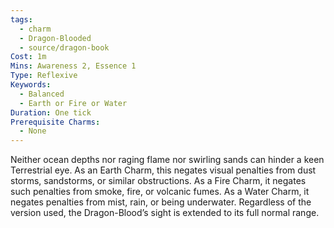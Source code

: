 ```yaml
---
tags:
  - charm
  - Dragon-Blooded
  - source/dragon-book
Cost: 1m
Mins: Awareness 2, Essence 1
Type: Reflexive
Keywords:
  - Balanced
  - Earth or Fire or Water
Duration: One tick
Prerequisite Charms:
  - None
---
```

Neither ocean depths nor raging flame nor swirling sands can hinder a keen Terrestrial eye. As an Earth Charm, this negates visual penalties from dust storms, sandstorms, or similar obstructions. As a Fire Charm, it negates such penalties from smoke, fire, or volcanic fumes. As a Water Charm, it negates penalties from mist, rain, or being underwater. Regardless of the version used, the Dragon-Blood’s sight is extended to its full normal range.